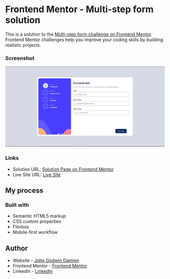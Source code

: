 # Frontend Mentor - Multi-step form solution

This is a solution to the [Multi-step form challenge on Frontend Mentor](https://www.frontendmentor.io/challenges/multistep-form-YVAnSdqQBJ). Frontend Mentor challenges help you improve your coding skills by building realistic projects. 

### Screenshot

![](./assets/images/multi-step-form.png)

### Links

- Solution URL: [Solution Page on Frontend Mentor](https://www.frontendmentor.io/solutions/html-css-javascript-responsive-development-mobile-first-dev-a6loyzNSkB)
- Live Site URL: [Live Site](https://multi-step-form-wine-six.vercel.app)

## My process

### Built with

- Semantic HTML5 markup
- CSS custom properties
- Flexbox
- Mobile-first workflow

## Author

- Website - [John Godwin Oamien](https://godwins-portfolio.vercel.app/)
- Frontend Mentor - [Frontend Mentor](https://www.frontendmentor.io/profile/wariboko65)
- LinkedIn - [LinkedIn](https://www.linkedin.com/in/godwin-john-920915206)
